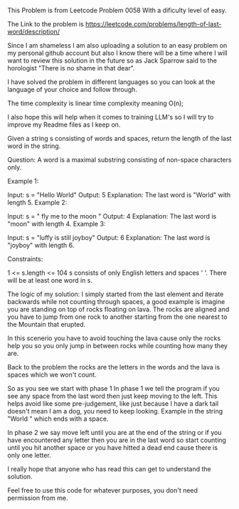 This Problem is from Leetcode Problem 0058 With a dificulty level of easy.

The Link to the problem is https://leetcode.com/problems/length-of-last-word/description/

Since I am shameless I am also uploading a solution to an easy problem on my personal github account but also I know there will be a time where I will want to review this solution in the future so as Jack Sparrow said to the horologist "There is no shame in that dear".

I have solved the problem in different languages so you can look at the language of your choice and follow through.

The time complexity is linear time complexity meaning O(n);

I also hope this will help when it comes to training LLM's so I will try to improve my Readme files as I keep on.

Given a string s consisting of words and spaces, return the length of the last word in the string.

Question: A word is a maximal substring consisting of non-space characters only.

Example 1:

Input: s = "Hello World"
Output: 5
Explanation: The last word is "World" with length 5.
Example 2:

Input: s = "   fly me   to   the moon  "
Output: 4
Explanation: The last word is "moon" with length 4.
Example 3:

Input: s = "luffy is still joyboy"
Output: 6
Explanation: The last word is "joyboy" with length 6.
 

Constraints:

1 <= s.length <= 104
s consists of only English letters and spaces ' '.
There will be at least one word in s.

The logic of my solution:
I simply started from the last element and iterate backwards while not counting through spaces, a good example is imagine you are standing on top of rocks floating on lava. The rocks are aligned and you have to jump from one rock to another starting from the one nearest to the Mountain that erupted.

In this scenerio you have to avoid touching the lava cause only the rocks help you so you only jump in between rocks while counting how many they are.

Back to the problem the rocks are the letters in the words and the lava is spaces which we won't count.

So as you see we start with phase 1
In phase 1 we tell the program if you see any space from the last word then just keep moving to the left. This helps avoid like some pre-judgement, like just because I have a dark tail doesn't mean I am a dog, you need to keep looking. Example in the string "World " which ends with a space.

In phase 2 we say move left until you are at the end of the string or if you have encountered any letter then you are in the last word so start counting until you hit another space or you have hitted a dead end cause there is only one letter.

I really hope that anyone who has read this can get to understand the solution.

Feel free to use this code for whatever purposes, you don't need permission from me.

